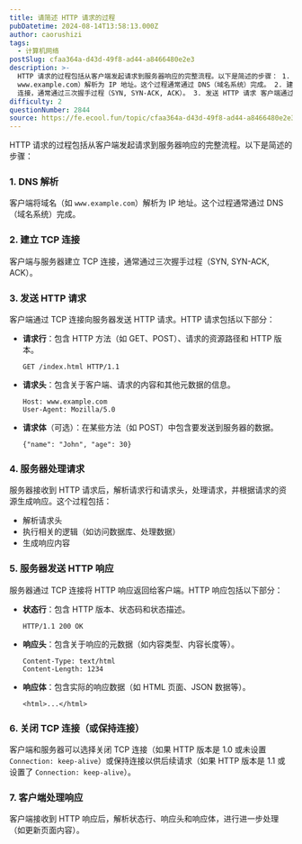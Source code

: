 ```yaml
---
title: 请简述 HTTP 请求的过程
pubDatetime: 2024-08-14T13:58:13.000Z
author: caorushizi
tags:
  - 计算机网络
postSlug: cfaa364a-d43d-49f8-ad44-a8466480e2e3
description: >-
  HTTP 请求的过程包括从客户端发起请求到服务器响应的完整流程。以下是简述的步骤： 1. DNS 解析 客户端将域名（如
  www.example.com）解析为 IP 地址。这个过程通常通过 DNS（域名系统）完成。 2. 建立 TCP 连接 客户端与服务器建立 TCP
  连接，通常通过三次握手过程（SYN, SYN-ACK, ACK）。 3. 发送 HTTP 请求 客户端通过 TCP 连接向服务器
difficulty: 2
questionNumber: 2844
source: https://fe.ecool.fun/topic/cfaa364a-d43d-49f8-ad44-a8466480e2e3
---
```


HTTP 请求的过程包括从客户端发起请求到服务器响应的完整流程。以下是简述的步骤：

### **1. DNS 解析**

客户端将域名（如 `www.example.com`）解析为 IP 地址。这个过程通常通过 DNS（域名系统）完成。

### **2. 建立 TCP 连接**

客户端与服务器建立 TCP 连接，通常通过三次握手过程（SYN, SYN-ACK, ACK）。

### **3. 发送 HTTP 请求**

客户端通过 TCP 连接向服务器发送 HTTP 请求。HTTP 请求包括以下部分：

- **请求行**：包含 HTTP 方法（如 GET、POST）、请求的资源路径和 HTTP 版本。
  ```plaintext
  GET /index.html HTTP/1.1
  ```
- **请求头**：包含关于客户端、请求的内容和其他元数据的信息。
  ```plaintext
  Host: www.example.com
  User-Agent: Mozilla/5.0
  ```
- **请求体**（可选）：在某些方法（如 POST）中包含要发送到服务器的数据。
  ```plaintext
  {"name": "John", "age": 30}
  ```

### **4. 服务器处理请求**

服务器接收到 HTTP 请求后，解析请求行和请求头，处理请求，并根据请求的资源生成响应。这个过程包括：

- 解析请求头
- 执行相关的逻辑（如访问数据库、处理数据）
- 生成响应内容

### **5. 服务器发送 HTTP 响应**

服务器通过 TCP 连接将 HTTP 响应返回给客户端。HTTP 响应包括以下部分：

- **状态行**：包含 HTTP 版本、状态码和状态描述。
  ```plaintext
  HTTP/1.1 200 OK
  ```
- **响应头**：包含关于响应的元数据（如内容类型、内容长度等）。
  ```plaintext
  Content-Type: text/html
  Content-Length: 1234
  ```
- **响应体**：包含实际的响应数据（如 HTML 页面、JSON 数据等）。
  ```plaintext
  <html>...</html>
  ```

### **6. 关闭 TCP 连接（或保持连接）**

客户端和服务器可以选择关闭 TCP 连接（如果 HTTP 版本是 1.0 或未设置 `Connection: keep-alive`）或保持连接以供后续请求（如果 HTTP 版本是 1.1 或设置了 `Connection: keep-alive`）。

### **7. 客户端处理响应**

客户端接收到 HTTP 响应后，解析状态行、响应头和响应体，进行进一步处理（如更新页面内容）。
